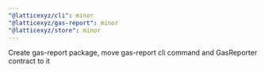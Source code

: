```yaml
---
"@latticexyz/cli": minor
"@latticexyz/gas-report": minor
"@latticexyz/store": minor
---
```


Create gas-report package, move gas-report cli command and GasReporter contract to it
